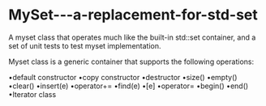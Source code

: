 # MySet---a-replacement-for-std-set
A myset<T> class that operates much like the built-in std::set<T> container, and a set of unit tests to test myset<T> implementation.

Myset<T> class is a generic container that supports the following operations:
  
  •default constructor 
  •copy constructor 
  •destructor
  •size()
  •empty()
  •clear()
  •insert(e)
  •operator+=
  •find(e)
  •[e]
  •operator=
  •begin()
  •end()
  •Iterator class
